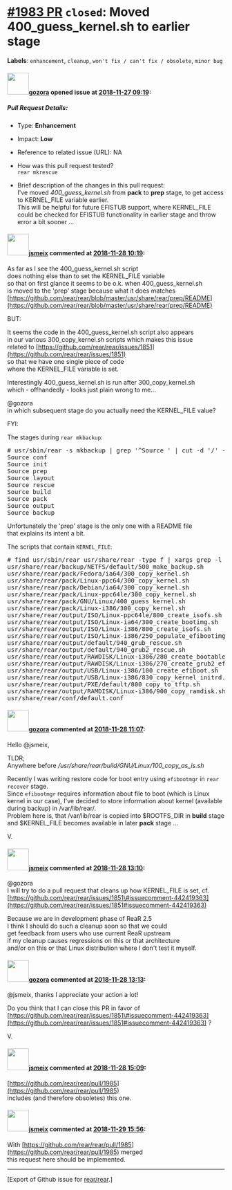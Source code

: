 [\#1983 PR](https://github.com/rear/rear/pull/1983) `closed`: Moved 400\_guess\_kernel.sh to earlier stage
==========================================================================================================

**Labels**: `enhancement`, `cleanup`,
`won't fix / can't fix / obsolete`, `minor bug`

#### <img src="https://avatars.githubusercontent.com/u/12116358?u=1c5ba9dcee5ca3082f03029a7fbe647efd30eb49&v=4" width="50">[gozora](https://github.com/gozora) opened issue at [2018-11-27 09:19](https://github.com/rear/rear/pull/1983):

##### Pull Request Details:

-   Type: **Enhancement**

-   Impact: **Low**

-   Reference to related issue (URL): NA

-   How was this pull request tested?  
    `rear mkrescue`

-   Brief description of the changes in this pull request:  
    I've moved *400\_guess\_kernel.sh* from **pack** to **prep** stage,
    to get access to KERNEL\_FILE variable earlier.  
    This will be helpful for future EFISTUB support, where KERNEL\_FILE
    could be checked for EFISTUB functionality in earlier stage and
    throw error a bit sooner ...

#### <img src="https://avatars.githubusercontent.com/u/1788608?u=925fc54e2ce01551392622446ece427f51e2f0ce&v=4" width="50">[jsmeix](https://github.com/jsmeix) commented at [2018-11-28 10:19](https://github.com/rear/rear/pull/1983#issuecomment-442395004):

As far as I see the 400\_guess\_kernel.sh script  
does nothing else than to set the KERNEL\_FILE variable  
so that on first glance it seems to be o.k. when 400\_guess\_kernel.sh  
is moved to the 'prep' stage because what it does matches  
[https://github.com/rear/rear/blob/master/usr/share/rear/prep/README](https://github.com/rear/rear/blob/master/usr/share/rear/prep/README)

BUT:

It seems the code in the 400\_guess\_kernel.sh script also appears  
in our various 300\_copy\_kernel.sh scripts which makes this issue  
related to
[https://github.com/rear/rear/issues/1851](https://github.com/rear/rear/issues/1851)  
so that we have one single piece of code  
where the KERNEL\_FILE variable is set.

Interestingly 400\_guess\_kernel.sh is run after 300\_copy\_kernel.sh  
which - offhandedly - looks just plain wrong to me...

@gozora  
in which subsequent stage do you actually need the KERNEL\_FILE value?

FYI:

The stages during `rear mkbackup`:

<pre>
# usr/sbin/rear -s mkbackup | grep '^Source ' | cut -d '/' -f1 | uniq
Source conf
Source init
Source prep
Source layout
Source rescue
Source build
Source pack
Source output
Source backup
</pre>

Unfortunately the 'prep' stage is the only one with a README file  
that explains its intent a bit.

The scripts that contain `KERNEL_FILE`:

<pre>
# find usr/sbin/rear usr/share/rear -type f | xargs grep -l "KERNEL_FILE"
usr/share/rear/backup/NETFS/default/500_make_backup.sh
usr/share/rear/pack/Fedora/ia64/300_copy_kernel.sh
usr/share/rear/pack/Linux-ppc64/300_copy_kernel.sh
usr/share/rear/pack/Debian/ia64/300_copy_kernel.sh
usr/share/rear/pack/Linux-ppc64le/300_copy_kernel.sh
usr/share/rear/pack/GNU/Linux/400_guess_kernel.sh
usr/share/rear/pack/Linux-i386/300_copy_kernel.sh
usr/share/rear/output/ISO/Linux-ppc64le/800_create_isofs.sh
usr/share/rear/output/ISO/Linux-ia64/300_create_bootimg.sh
usr/share/rear/output/ISO/Linux-i386/800_create_isofs.sh
usr/share/rear/output/ISO/Linux-i386/250_populate_efibootimg.sh
usr/share/rear/output/default/940_grub_rescue.sh
usr/share/rear/output/default/940_grub2_rescue.sh
usr/share/rear/output/RAWDISK/Linux-i386/280_create_bootable_disk_image.sh
usr/share/rear/output/RAWDISK/Linux-i386/270_create_grub2_efi_bootloader.sh
usr/share/rear/output/USB/Linux-i386/100_create_efiboot.sh
usr/share/rear/output/USB/Linux-i386/830_copy_kernel_initrd.sh
usr/share/rear/output/PXE/default/800_copy_to_tftp.sh
usr/share/rear/output/RAMDISK/Linux-i386/900_copy_ramdisk.sh
usr/share/rear/conf/default.conf
</pre>

#### <img src="https://avatars.githubusercontent.com/u/12116358?u=1c5ba9dcee5ca3082f03029a7fbe647efd30eb49&v=4" width="50">[gozora](https://github.com/gozora) commented at [2018-11-28 11:07](https://github.com/rear/rear/pull/1983#issuecomment-442408993):

Hello @jsmeix,

TLDR;  
Anywhere before */usr/share/rear/build/GNU/Linux/100\_copy\_as\_is.sh*

Recently I was writing restore code for boot entry using `efibootmgr` in
`rear recover` stage.  
Since `efibootmgr` requires information about file to boot (which is
Linux kernel in our case), I've decided to store information about
kernel (available during backup) in /var/lib/rear/<somewhere>.  
Problem here is, that /var/lib/rear is copied into $ROOTFS\_DIR in
**build** stage and $KERNEL\_FILE becomes available in later **pack**
stage ...

V.

#### <img src="https://avatars.githubusercontent.com/u/1788608?u=925fc54e2ce01551392622446ece427f51e2f0ce&v=4" width="50">[jsmeix](https://github.com/jsmeix) commented at [2018-11-28 13:10](https://github.com/rear/rear/pull/1983#issuecomment-442441235):

@gozora  
I will try to do a pull request that cleans up how KERNEL\_FILE is set,
cf.  
[https://github.com/rear/rear/issues/1851\#issuecomment-442419363](https://github.com/rear/rear/issues/1851#issuecomment-442419363)

Because we are in development phase of ReaR 2.5  
I think I should do such a cleanup soon so that we could  
get feedback from users who use current ReaR upstream  
if my cleanup causes regressions on this or that architecture  
and/or on this or that Linux distribution where I don't test it myself.

#### <img src="https://avatars.githubusercontent.com/u/12116358?u=1c5ba9dcee5ca3082f03029a7fbe647efd30eb49&v=4" width="50">[gozora](https://github.com/gozora) commented at [2018-11-28 13:13](https://github.com/rear/rear/pull/1983#issuecomment-442442078):

@jsmeix, thanks I appreciate your action a lot!

Do you think that I can close this PR in favor of
[https://github.com/rear/rear/issues/1851\#issuecomment-442419363](https://github.com/rear/rear/issues/1851#issuecomment-442419363)
?

V.

#### <img src="https://avatars.githubusercontent.com/u/1788608?u=925fc54e2ce01551392622446ece427f51e2f0ce&v=4" width="50">[jsmeix](https://github.com/jsmeix) commented at [2018-11-28 15:09](https://github.com/rear/rear/pull/1983#issuecomment-442480330):

[https://github.com/rear/rear/pull/1985](https://github.com/rear/rear/pull/1985)  
includes (and therefore obsoletes) this one.

#### <img src="https://avatars.githubusercontent.com/u/1788608?u=925fc54e2ce01551392622446ece427f51e2f0ce&v=4" width="50">[jsmeix](https://github.com/jsmeix) commented at [2018-11-29 15:56](https://github.com/rear/rear/pull/1983#issuecomment-442886273):

With
[https://github.com/rear/rear/pull/1985](https://github.com/rear/rear/pull/1985)
merged  
this request here should be implemented.

------------------------------------------------------------------------

\[Export of Github issue for
[rear/rear](https://github.com/rear/rear).\]
